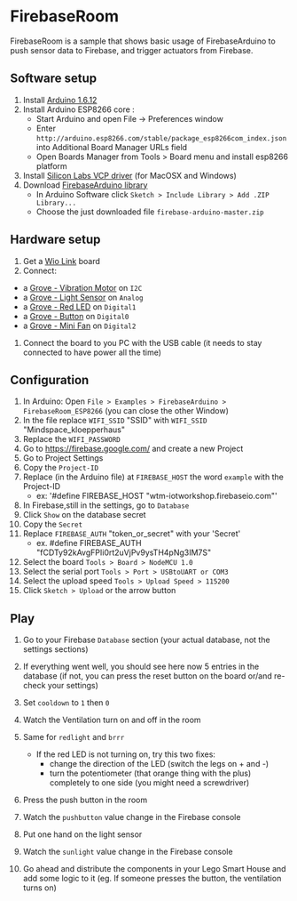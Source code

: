 # FirebaseRoom

FirebaseRoom is a sample that shows basic usage of FirebaseArduino to push
sensor data to Firebase, and trigger actuators from Firebase.

## Software setup

1. Install [Arduino 1.6.12](https://www.arduino.cc/en/Main/Software)
1. Install Arduino ESP8266 core :
	- Start Arduino and open File -> Preferences window
	- Enter `http://arduino.esp8266.com/stable/package_esp8266com_index.json` into Additional Board Manager URLs field
	- Open Boards Manager from Tools > Board menu and install esp8266 platform 
1. Install [Silicon Labs VCP driver](https://www.silabs.com/products/mcu/Pages/USBtoUARTBridgeVCPDrivers.aspx) (for MacOSX and Windows)
1. Download [FirebaseArduino library](https://github.com/googlesamples/firebase-arduino/archive/master.zip)
	- In Arduino Software click `Sketch > Include Library > Add .ZIP Library...`
	- Choose the just downloaded file `firebase-arduino-master.zip`

## Hardware setup

1. Get a [Wio Link](http://www.seeedstudio.com/depot/Wio-Link-p-2604.html) board
1. Connect:
  * a [Grove - Vibration Motor](http://www.seeedstudio.com/wiki/Grove_-_Vibration_Motor) on `I2C`
  * a [Grove - Light Sensor](http://www.seeedstudio.com/wiki/Grove_-_Light_Sensor) on `Analog`
  * a [Grove - Red LED](http://www.seeedstudio.com/wiki/Grove_-_Red_LED) on `Digital1`
  * a [Grove - Button](http://www.seeedstudio.com/wiki/Grove_-_Button) on `Digital0`
  * a [Grove - Mini Fan](http://www.seeedstudio.com/wiki/Grove_-_Mini_Fan) on `Digital2`

1. Connect the board to you PC with the USB cable (it needs to stay connected to have power all the time)

## Configuration


1. In Arduino: Open `File > Examples > FirebaseArduino > FirebaseRoom_ESP8266` 
(you can close the other Window)
1. In the file replace `WIFI_SSID` "SSID" with `WIFI_SSID` "Mindspace_kloepperhaus"
1. Replace the `WIFI_PASSWORD` 
1. Go to https://firebase.google.com/ and create a new Project
1. Go to Project Settings
1. Copy the `Project-ID`
1. Replace (in the Arduino file) at `FIREBASE_HOST` the word `example` with the Project-ID
	- ex: '#define FIREBASE_HOST "wtm-iotworkshop.firebaseio.com"'
1. In Firebase,still in the settings, go to `Database`
1. Click `Show` on the database secret
1. Copy the `Secret`
1. Replace `FIREBASE_AUTH` "token_or_secret" with your 'Secret' 
	- ex. #define FIREBASE_AUTH "fCDTy92kAvgFPIi0rt2uVjPv9ysTH4pNg3IM7S"
1. Select the board `Tools > Board > NodeMCU 1.0`
1. Select the serial port  `Tools > Port > USBtoUART or COM3`
1. Select the upload speed `Tools > Upload Speed > 115200`
1. Click `Sketch > Upload` or the arrow button

## Play

1. Go to your Firebase `Database` section (your actual database, not the settings sections)
1. If everything went well, you should see here now 5 entries in the database (if not, you can press the reset button on the board or/and re-check your settings)
1. Set `cooldown` to `1` then `0`
1. Watch the Ventilation turn on and off in the room
1. Same for `redlight` and `brrr`
	* If the red LED is not turning on, try this two fixes:
		- change the direction of the LED (switch the legs on + and -)
		- turn the potentiometer (that orange thing with the plus) completely to one side (you might need a screwdriver)
1. Press the push button in the room
1. Watch the `pushbutton` value change in the Firebase console
1. Put one hand on the light sensor
1. Watch the `sunlight` value change in the Firebase console

1. Go ahead and distribute the components in your Lego Smart House and add some logic to it (eg. If someone presses the button, the ventilation turns on) 
